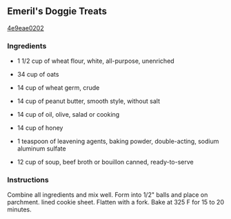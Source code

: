 ## Emeril's Doggie Treats

[4e9eae0202](http://www.food.com/recipe/emerils-doggie-treats-292184)

### Ingredients

 - 1 1/2 cup of wheat flour, white, all-purpose, unenriched

 - 34 cup of oats

 - 14 cup of wheat germ, crude

 - 14 cup of peanut butter, smooth style, without salt

 - 14 cup of oil, olive, salad or cooking

 - 14 cup of honey

 - 1 teaspoon of leavening agents, baking powder, double-acting, sodium aluminum sulfate

 - 12 cup of soup, beef broth or bouillon canned, ready-to-serve

### Instructions

Combine all ingredients and mix well. Form into 1/2" balls and place on parchment. lined cookie sheet. Flatten with a fork. Bake at 325 F for 15 to 20 minutes.